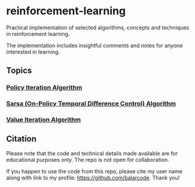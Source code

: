 # reinforcement-learning

Practical implementation of selected algorithms, concepts and techniques in reinforcement learning.

The implementation includes insightful comments and notes for anyone interested in learning.

## Topics

### [Policy Iteration Algorithm](https://github.com/balarcode/reinforcement-learning/tree/main/policy_iteration)

### [Sarsa (On-Policy Temporal Difference Control) Algorithm](https://github.com/balarcode/reinforcement-learning/tree/main/sarsa)

### [Value Iteration Algorithm](https://github.com/balarcode/reinforcement-learning/tree/main/value_iteration)

## Citation

Please note that the code and technical details made available are for educational purposes only. The repo is not open for collaboration.

If you happen to use the code from this repo, please cite my user name along with link to my profile: https://github.com/balarcode. Thank you!
